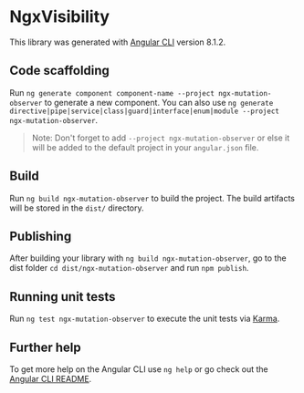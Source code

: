 # NgxVisibility

This library was generated with [Angular CLI](https://github.com/angular/angular-cli) version 8.1.2.

## Code scaffolding

Run `ng generate component component-name --project ngx-mutation-observer` to generate a new component. You can also use `ng generate directive|pipe|service|class|guard|interface|enum|module --project ngx-mutation-observer`.
> Note: Don't forget to add `--project ngx-mutation-observer` or else it will be added to the default project in your `angular.json` file.

## Build

Run `ng build ngx-mutation-observer` to build the project. The build artifacts will be stored in the `dist/` directory.

## Publishing

After building your library with `ng build ngx-mutation-observer`, go to the dist folder `cd dist/ngx-mutation-observer` and run `npm publish`.

## Running unit tests

Run `ng test ngx-mutation-observer` to execute the unit tests via [Karma](https://karma-runner.github.io).

## Further help

To get more help on the Angular CLI use `ng help` or go check out the [Angular CLI README](https://github.com/angular/angular-cli/blob/master/README.md).

